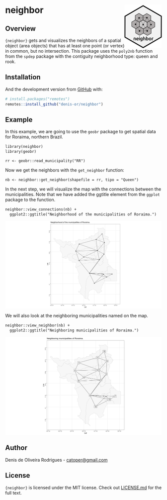 
<!-- README.md is generated from README.Rmd. Please edit that file -->

# neighbor <a href='https://www.denis-or.com.br'><img src='man/figures/logo.png' align="right" height="139" /></a>

<!-- badges: start -->
<!-- badges: end -->

## Overview

`{neighbor}` gets and visualizes the neighbors of a spatial object (area
objects) that has at least one point (or vertex) in common, but no
intersection. This package uses the `poly2nb` function from the `spdep`
package with the contiguity neighborhood type: queen and rook.

## Installation

And the development version from [GitHub](https://github.com/) with:

``` r
# install.packages("remotes")
remotes::install_github("denis-or/neighbor")

```

## Example

In this example, we are going to use the `geobr` package to get spatial data for 
Roraima, northern Brazil.

```{r}
library(neighbor)
library(geobr)
```


```{r}
rr <- geobr::read_municipality("RR")
```


Now we get the neighbors with the `get_neighbor` function:

```{r}
nb <- neighbor::get_neighbor(shapefile = rr, tipo = "Queen")
```

In the next step, we will visualize the map with the connections between the 
municipalities. Note that we have added the ggtitle element from the `ggplot`
package to the function.

```{r, fig.align = 'center', fig.width= 12, fig.height= 7}
neighbor::view_connections(nb) +
  ggplot2::ggtitle("Neighborhood of the municipalities of Roraima.")
```
<img src="man/figures/README-connections_rr.png" style="display: block; margin: auto;" />


We will also look at the neighboring municipalities named on the map.

```{r, fig.align = 'center', fig.width= 12, fig.height= 7}
neighbor::view_neighbor(nb) +
  ggplot2::ggtitle("Neighboring municipalities of Roraima.")
```
<img src="man/figures/README-neighbor_rr.png" style="display: block; margin: auto;" />

## Author

Denis de Oliveira Rodrigues - catoper@gmail.com

## License

`{neighbor}` is licensed under the MIT license. Check out
[LICENSE.md](https://github.com/denis-or/neighbor/blob/master/LICENSE.md)
for the full text.
